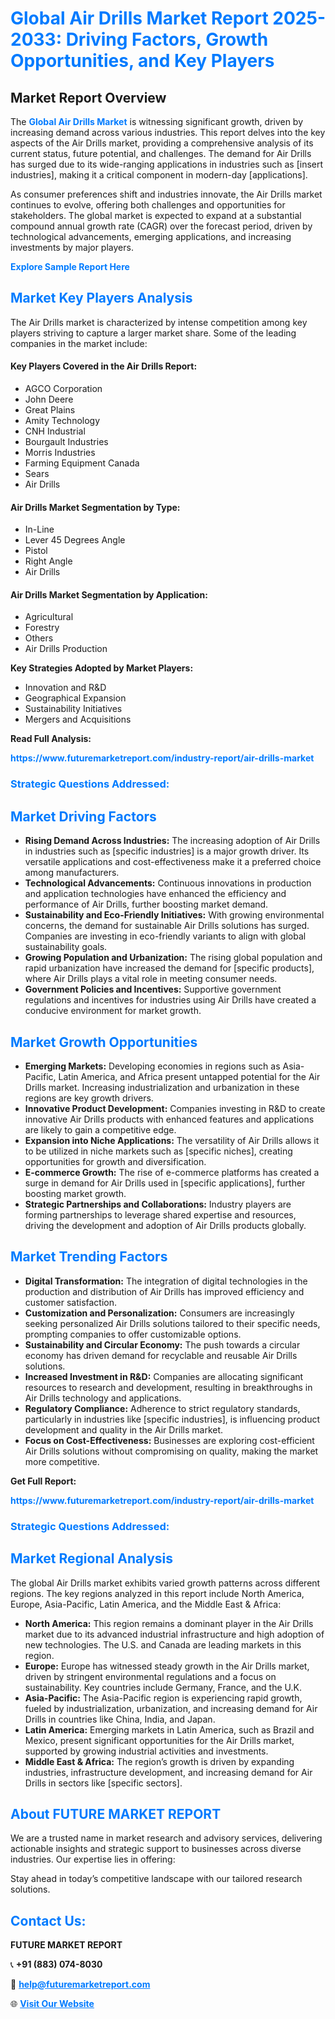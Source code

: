 <h1 style="color: #007BFF;">Global Air Drills Market Report 2025-2033: Driving Factors, Growth Opportunities, and Key Players</h1>

<section id="overview">
<h2>Market Report Overview</h2>
<p>The <a href="https://www.futuremarketreport.com/industry-report/air-drills-market" style="color: #007BFF; text-decoration: none;"><strong>Global Air Drills Market</strong></a> is witnessing significant growth, driven by increasing demand across various industries. This report delves into the key aspects of the Air Drills market, providing a comprehensive analysis of its current status, future potential, and challenges. The demand for Air Drills has surged due to its wide-ranging applications in industries such as [insert industries], making it a critical component in modern-day [applications].</p>
<p>As consumer preferences shift and industries innovate, the Air Drills market continues to evolve, offering both challenges and opportunities for stakeholders. The global market is expected to expand at a substantial compound annual growth rate (CAGR) over the forecast period, driven by technological advancements, emerging applications, and increasing investments by major players.</p>
</section>

<section id="overview">
<p><a href="https://www.futuremarketreport.com/request-sample/reportId=110533" style="color: #007BFF; text-decoration: none;"><strong>Explore Sample Report Here</strong></a></p>
</section>

<section id="key-players">
<h2 style="color: #007BFF;">Market Key Players Analysis</h2>
<p>The Air Drills market is characterized by intense competition among key players striving to capture a larger market share. Some of the leading companies in the market include:</p>
<h4>Key Players Covered in the Air Drills Report:</h4>
<ul><li>AGCO Corporation</li><li>John Deere</li><li>Great Plains</li><li>Amity Technology</li><li>CNH Industrial</li><li>Bourgault Industries</li><li>Morris Industries</li><li>Farming Equipment Canada</li><li>Sears</li><li>Air Drills</li></ul>
<h4>Air Drills Market Segmentation by Type:</h4>
<ul><li>In-Line</li><li>Lever 45 Degrees Angle</li><li>Pistol</li><li>Right Angle</li><li>Air Drills</li></ul>

<h4>Air Drills Market Segmentation by Application:</h4>
<ul><li>Agricultural</li><li>Forestry</li><li>Others</li><li>Air Drills Production</li></ul>
<p><strong>Key Strategies Adopted by Market Players:</strong></p>
<ul>
<li>Innovation and R&D</li>
<li>Geographical Expansion</li>
<li>Sustainability Initiatives</li>
<li>Mergers and Acquisitions</li>
</ul>
</section>

<section>
<p><strong>Read Full Analysis: </strong></p><a href="https://www.futuremarketreport.com/industry-report/air-drills-market" style="color: #007BFF; text-decoration: none;"><strong>https://www.futuremarketreport.com/industry-report/air-drills-market</strong></a>
<h3 style="color: #007BFF;">Strategic Questions Addressed:</h3>
</section>

<section id="driving-factors">
<h2 style="color: #007BFF;">Market Driving Factors</h2>
<ul>
<li><strong>Rising Demand Across Industries:</strong> The increasing adoption of Air Drills in industries such as [specific industries] is a major growth driver. Its versatile applications and cost-effectiveness make it a preferred choice among manufacturers.</li>
<li><strong>Technological Advancements:</strong> Continuous innovations in production and application technologies have enhanced the efficiency and performance of Air Drills, further boosting market demand.</li>
<li><strong>Sustainability and Eco-Friendly Initiatives:</strong> With growing environmental concerns, the demand for sustainable Air Drills solutions has surged. Companies are investing in eco-friendly variants to align with global sustainability goals.</li>
<li><strong>Growing Population and Urbanization:</strong> The rising global population and rapid urbanization have increased the demand for [specific products], where Air Drills plays a vital role in meeting consumer needs.</li>
<li><strong>Government Policies and Incentives:</strong> Supportive government regulations and incentives for industries using Air Drills have created a conducive environment for market growth.</li>
</ul>
</section>

<section id="growth-opportunities">
<h2 style="color: #007BFF;">Market Growth Opportunities</h2>
<ul>
<li><strong>Emerging Markets:</strong> Developing economies in regions such as Asia-Pacific, Latin America, and Africa present untapped potential for the Air Drills market. Increasing industrialization and urbanization in these regions are key growth drivers.</li>
<li><strong>Innovative Product Development:</strong> Companies investing in R&D to create innovative Air Drills products with enhanced features and applications are likely to gain a competitive edge.</li>
<li><strong>Expansion into Niche Applications:</strong> The versatility of Air Drills allows it to be utilized in niche markets such as [specific niches], creating opportunities for growth and diversification.</li>
<li><strong>E-commerce Growth:</strong> The rise of e-commerce platforms has created a surge in demand for Air Drills used in [specific applications], further boosting market growth.</li>
<li><strong>Strategic Partnerships and Collaborations:</strong> Industry players are forming partnerships to leverage shared expertise and resources, driving the development and adoption of Air Drills products globally.</li>
</ul>
</section>

<section id="trending-factors">
<h2 style="color: #007BFF;">Market Trending Factors</h2>
<ul>
<li><strong>Digital Transformation:</strong> The integration of digital technologies in the production and distribution of Air Drills has improved efficiency and customer satisfaction.</li>
<li><strong>Customization and Personalization:</strong> Consumers are increasingly seeking personalized Air Drills solutions tailored to their specific needs, prompting companies to offer customizable options.</li>
<li><strong>Sustainability and Circular Economy:</strong> The push towards a circular economy has driven demand for recyclable and reusable Air Drills solutions.</li>
<li><strong>Increased Investment in R&D:</strong> Companies are allocating significant resources to research and development, resulting in breakthroughs in Air Drills technology and applications.</li>
<li><strong>Regulatory Compliance:</strong> Adherence to strict regulatory standards, particularly in industries like [specific industries], is influencing product development and quality in the Air Drills market.</li>
<li><strong>Focus on Cost-Effectiveness:</strong> Businesses are exploring cost-efficient Air Drills solutions without compromising on quality, making the market more competitive.</li>
</ul>
</section>

<section>
<p><strong>Get Full Report: </strong></p><a href="https://www.futuremarketreport.com/industry-report/air-drills-market" style="color: #007BFF; text-decoration: none;"><strong>https://www.futuremarketreport.com/industry-report/air-drills-market</strong></a>
<h3 style="color: #007BFF;">Strategic Questions Addressed:</h3>
</section>


<section id="regional-analysis">
<h2 style="color: #007BFF;">Market Regional Analysis</h2>
<p>The global Air Drills market exhibits varied growth patterns across different regions. The key regions analyzed in this report include North America, Europe, Asia-Pacific, Latin America, and the Middle East & Africa:</p>
<ul>
<li><strong>North America:</strong> This region remains a dominant player in the Air Drills market due to its advanced industrial infrastructure and high adoption of new technologies. The U.S. and Canada are leading markets in this region.</li>
<li><strong>Europe:</strong> Europe has witnessed steady growth in the Air Drills market, driven by stringent environmental regulations and a focus on sustainability. Key countries include Germany, France, and the U.K.</li>
<li><strong>Asia-Pacific:</strong> The Asia-Pacific region is experiencing rapid growth, fueled by industrialization, urbanization, and increasing demand for Air Drills in countries like China, India, and Japan.</li>
<li><strong>Latin America:</strong> Emerging markets in Latin America, such as Brazil and Mexico, present significant opportunities for the Air Drills market, supported by growing industrial activities and investments.</li>
<li><strong>Middle East & Africa:</strong> The region’s growth is driven by expanding industries, infrastructure development, and increasing demand for Air Drills in sectors like [specific sectors].</li>
</ul>
</section>

<footer>
<h2 style="color: #007BFF;">About FUTURE MARKET REPORT</h2>
<p>We are a trusted name in market research and advisory services, delivering actionable insights and strategic support to businesses across diverse industries. Our expertise lies in offering:</p>

<p>Stay ahead in today’s competitive landscape with our tailored research solutions.</p>

<h2 style="color: #007BFF;">Contact Us:</h2>
<p><strong>FUTURE MARKET REPORT</strong></p>
<p>📞 <strong>+91 (883) 074-8030</strong></p>
<p>📧 <strong><a href="mailto:help@futuremarketreport.com" style="color: #007BFF;">help@futuremarketreport.com</a></strong></p>
<p>🌐 <strong><a href="https://www.futuremarketreport.com/" style="color: #007BFF;">Visit Our Website</a></strong></p>
</footer>